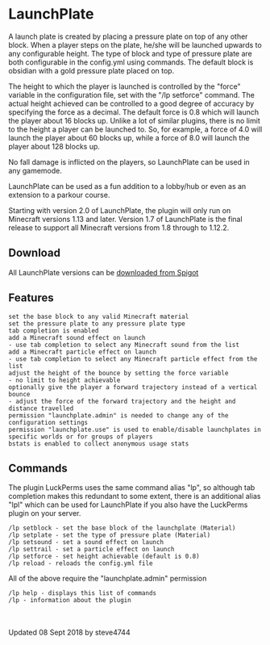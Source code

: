 # LaunchPlate

A launch plate is created by placing a pressure plate on top of any other block. When a player steps on the plate, he/she will be launched upwards to any configurable height. The type of block and type of pressure plate are both configurable in the config.yml using commands. The default block is obsidian with a gold pressure plate placed on top.

The height to which the player is launched is controlled by the "force" variable in the configuration file, set with the "/lp setforce" command. The actual height achieved can be controlled to a  good degree of accuracy by specifying the force as a decimal. The default force is 0.8 which will launch the player about 16 blocks up.  Unlike a lot of similar plugins, there is no limit to the height a player can be launched to. So, for example, a force of 4.0 will launch the player about 60 blocks up, while a force of 8.0 will launch the player about 128 blocks up.

No fall damage is inflicted on the players, so LaunchPlate can be used in any gamemode.

LaunchPlate can be used as a fun addition to a lobby/hub or even as an extension to a parkour course.

Starting with version 2.0 of LaunchPlate, the plugin will only run on Minecraft versions 1.13 and later.
Version 1.7 of LaunchPlate is the final release to support all Minecraft versions from 1.8 through to 1.12.2.

## Download

All LaunchPlate versions can be [downloaded from Spigot](https://www.spigotmc.org/resources/launch-plate.42251/ "LaunchPlate by steve4744")

## Features

    set the base block to any valid Minecraft material
    set the pressure plate to any pressure plate type
    tab completion is enabled
    add a Minecraft sound effect on launch
    - use tab completion to select any Minecraft sound from the list
    add a Minecraft particle effect on launch
    - use tab completion to select any Minecraft particle effect from the list
    adjust the height of the bounce by setting the force variable
    - no limit to height achievable
    optionally give the player a forward trajectory instead of a vertical bounce
    - adjust the force of the forward trajectory and the height and distance travelled
    permission "launchplate.admin" is needed to change any of the configuration settings
    permission "launchplate.use" is used to enable/disable launchplates in specific worlds or for groups of players
    bstats is enabled to collect anonymous usage stats


## Commands

The plugin LuckPerms uses the same command alias "lp", so although tab completion makes this redundant to some extent, there is an additional alias "lpl" which can be used for LaunchPlate if you also have the LuckPerms plugin on your server.

    /lp setblock - set the base block of the launchplate (Material)
    /lp setplate - set the type of pressure plate (Material)
    /lp setsound - set a sound effect on launch
    /lp settrail - set a particle effect on launch
    /lp setforce - set height achievable (default is 0.8)
    /lp reload - reloads the config.yml file

All of the above require the "launchplate.admin" permission

    /lp help - displays this list of commands
    /lp - information about the plugin

<br>
<br>
Updated 08 Sept 2018 by steve4744

